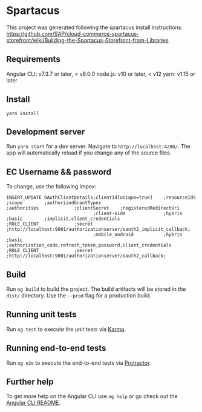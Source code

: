 # Spartacus

This project was generated following the spartacus install instructions: https://github.com/SAP/cloud-commerce-spartacus-storefront/wiki/Building-the-Spartacus-Storefront-from-Libraries

## Requirements
Angular CLI: v7.3.7 or later, < v8.0.0
node.js: v10 or later, < v12
yarn: v1.15 or later

## Install
`yarn install`

## Development server

Run `yarn start` for a dev server. Navigate to `http://localhost:4200/`. The app will automatically reload if you change any of the source files.

## EC Username && password
To change, use the following impex:
```
INSERT_UPDATE OAuthClientDetails;clientId[unique=true]    ;resourceIds       ;scope        ;authorizedGrantTypes                                            ;authorities             ;clientSecret    ;registeredRedirectUri
                                ;client-side              ;hybris            ;basic        ;implicit,client_credentials                                     ;ROLE_CLIENT             ;secret          ;http://localhost:9001/authorizationserver/oauth2_implicit_callback;
                                ;mobile_android           ;hybris            ;basic        ;authorization_code,refresh_token,password,client_credentials    ;ROLE_CLIENT             ;secret          ;http://localhost:9001/authorizationserver/oauth2_callback;
```


## Build

Run `ng build` to build the project. The build artifacts will be stored in the `dist/` directory. Use the `--prod` flag for a production build.

## Running unit tests

Run `ng test` to execute the unit tests via [Karma](https://karma-runner.github.io).

## Running end-to-end tests

Run `ng e2e` to execute the end-to-end tests via [Protractor](http://www.protractortest.org/).

## Further help

To get more help on the Angular CLI use `ng help` or go check out the [Angular CLI README](https://github.com/angular/angular-cli/blob/master/README.md).
